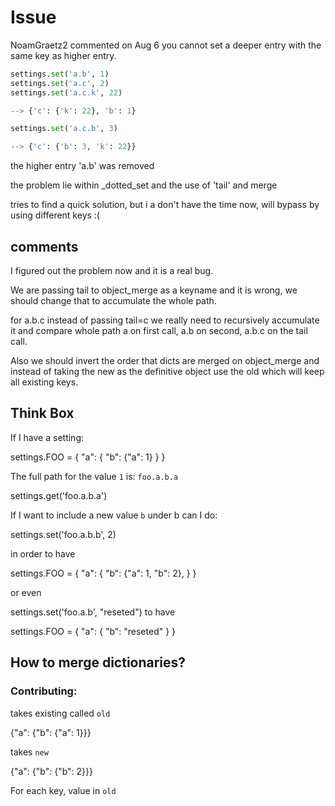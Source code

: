 # Issue

NoamGraetz2 commented on Aug 6
you cannot set a deeper entry with the same key as higher entry.

```py
settings.set('a.b', 1)
settings.set('a.c', 2)
settings.set('a.c.k', 22)

--> {'c': {'k': 22}, 'b': 1}

settings.set('a.c.b', 3)

--> {'c': {'b': 3, 'k': 22}}
```

the higher entry 'a.b' was removed

the problem lie within _dotted_set and the use of 'tail' and merge

tries to find a quick solution, but i a don't have the time now, will bypass by using different keys :(


## comments

I figured out the problem now and it is a real bug.

We are passing tail to object_merge as a keyname and it is wrong, we should change that to accumulate the whole path.

for a.b.c instead of passing tail=c we really need to recursively accumulate it and compare whole path a on first call, a.b on second, a.b.c on the tail call.

Also we should invert the order that dicts are merged on object_merge and instead of taking the new as the definitive object use the old which will keep all existing keys.


## Think Box


If I have a setting:

settings.FOO = {
  "a": {
    "b": {"a": 1}
  }
}

The full path for the value `1` is: `foo.a.b.a`

settings.get('foo.a.b.a')

If I want to include a new value `b` under b can I do:

settings.set('foo.a.b.b', 2)

in order to have

settings.FOO = {
  "a": {
    "b": {"a": 1, "b": 2},
  }
}

or even

settings.set('foo.a.b', "reseted") to have

settings.FOO = {
  "a": {
    "b": "reseted"
  }
}


## How to merge dictionaries?

### Contributing:

takes existing called `old`

{"a": {"b": {"a": 1}}}

takes `new`

{"a": {"b": {"b": 2}}}

For each key, value in `old`
